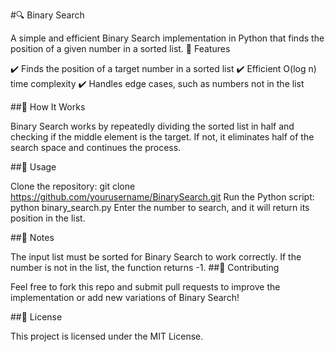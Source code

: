 #🔍 Binary Search

A simple and efficient Binary Search implementation in Python that finds the position of a given number in a sorted list.
📌 Features

✔️ Finds the position of a target number in a sorted list
✔️ Efficient O(log n) time complexity
✔️ Handles edge cases, such as numbers not in the list

##📖 How It Works

Binary Search works by repeatedly dividing the sorted list in half and checking if the middle element is the target. If not, it eliminates half of the search space and continues the process.

##🚀 Usage

Clone the repository:
git clone https://github.com/yourusername/BinarySearch.git
Run the Python script:
python binary_search.py
Enter the number to search, and it will return its position in the list.

##📝 Notes

The input list must be sorted for Binary Search to work correctly.
If the number is not in the list, the function returns -1.
##📌 Contributing

Feel free to fork this repo and submit pull requests to improve the implementation or add new variations of Binary Search!

##📜 License

This project is licensed under the MIT License.
